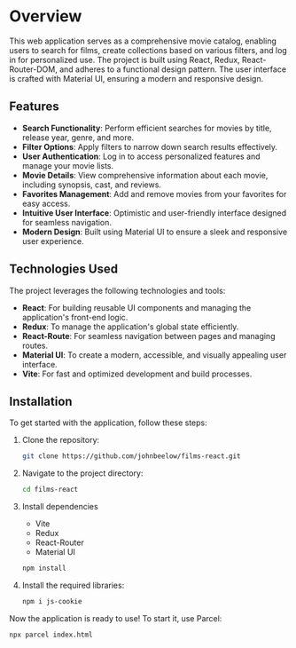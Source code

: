 # Overview

This web application serves as a comprehensive movie catalog, enabling users to search for films, create collections based on various filters, and log in for personalized use. The project is built using React, Redux, React-Router-DOM, and adheres to a functional design pattern. The user interface is crafted with Material UI, ensuring a modern and responsive design.

## Features

- **Search Functionality**: Perform efficient searches for movies by title, release year, genre, and more.
- **Filter Options**: Apply filters to narrow down search results effectively.
- **User Authentication**: Log in to access personalized features and manage your movie lists.
- **Movie Details**: View comprehensive information about each movie, including synopsis, cast, and reviews.
- **Favorites Management**: Add and remove movies from your favorites for easy access.
- **Intuitive User Interface**: Optimistic and user-friendly interface designed for seamless navigation.
- **Modern Design**: Built using Material UI to ensure a sleek and responsive user experience.

## Technologies Used

The project leverages the following technologies and tools:

- **React**: For building reusable UI components and managing the application's front-end logic.
- **Redux**: To manage the application's global state efficiently.
- **React-Route**: For seamless navigation between pages and managing routes.
- **Material UI**: To create a modern, accessible, and visually appealing user interface.
- **Vite**: For fast and optimized development and build processes.

## Installation

To get started with the application, follow these steps:

1. Clone the repository:
   ```bash
   git clone https://github.com/johnbeelow/films-react.git
   ```

2. Navigate to the project directory:
   ```bash
   cd films-react
   ```
   
3. Install dependencies
   - Vite
   - Redux
   - React-Router
   - Material UI
   ```bash
   npm install
   ```

5. Install the required libraries:
   ```bash
   npm i js-cookie
   ```

Now the application is ready to use! To start it, use Parcel:
```bash
npx parcel index.html 

